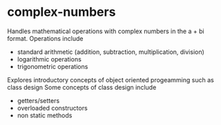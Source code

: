 # complex-numbers

Handles mathematical operations with complex numbers in the a + bi format.
Operations include
- standard arithmetic (addition, subtraction, multiplication, division)
- logarithmic operations
- trigonometric operations

Explores introductory concepts of object oriented progeamming such as class design
Some concepts of class design include
- getters/setters
- overloaded constructors
- non static methods
